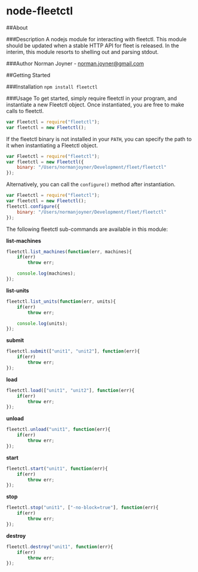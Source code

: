 node-fleetctl
====================

##About

###Description
A nodejs module for interacting with fleetctl. This module should be updated when a stable HTTP API for fleet is released. In the interim, this module resorts to shelling out and parsing stdout.

###Author
Norman Joyner - norman.joyner@gmail.com

##Getting Started

###Installation
```npm install fleetctl```

###Usage
To get started, simply require fleetctl in your program, and instantiate a new Fleetctl object. Once instantiated, you are free to make calls to fleetctl.
```javascript
var Fleetctl = require("fleetctl");
var fleetctl = new Fleetctl();
```

If the fleetctl binary is not installed in your ```PATH```, you can specify the path to it when instantiating a Fleetctl object.
```javascript
var Fleetctl = require("fleetctl");
var fleetctl = new Fleetctl({
    binary: "/Users/normanjoyner/Development/fleet/fleetctl"
});
```

Alternatively, you can call the ```configure()``` method after instantiation.
```javascript
var Fleetctl = require("fleetctl");
var fleetctl = new Fleetctl();
fleetctl.configure({
    binary: "/Users/normanjoyner/Development/fleet/fleetctl"
});
```

The following fleetctl sub-commands are available in this module:

**list-machines**
```javascript
fleetctl.list_machines(function(err, machines){
    if(err)
        throw err;

    console.log(machines);
});
```

**list-units**
```javascript
fleetctl.list_units(function(err, units){
    if(err)
        throw err;

    console.log(units);
});
```

**submit**
```javascript
fleetctl.submit(["unit1", "unit2"], function(err){
    if(err)
        throw err;
});
```

**load**
```javascript
fleetctl.load(["unit1", "unit2"], function(err){
    if(err)
        throw err;
});
```

**unload**
```javascript
fleetctl.unload("unit1", function(err){
    if(err)
        throw err;
});
```

**start**
```javascript
fleetctl.start("unit1", function(err){
    if(err)
        throw err;
});
```

**stop**
```javascript
fleetctl.stop("unit1", ["-no-block=true"], function(err){
    if(err)
        throw err;
});
```

**destroy**
```javascript
fleetctl.destroy("unit1", function(err){
    if(err)
        throw err;
});
```
